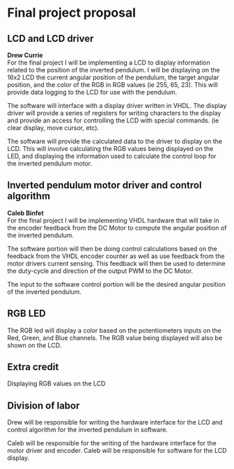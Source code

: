 # Final project proposal


## LCD and LCD driver

<b>Drew Currie</b><br>
For the final project I will be implementing a LCD to display information related to the position of the inverted pendulum. I will be displaying on the 16x2 LCD the current angular position of the pendulum, the target angular position, and the color of the RGB in RGB values (ie 255, 65, 23). This will provide data logging to the LCD for use with the pendulum.

The software will interface with a display driver written in VHDL. The display driver will provide a series of registers for writing characters to the display and provide an access for controlling the LCD with special commands. (ie clear display, move cursor, etc).

The software will provide the calculated data to the driver to display on the LCD. This will involve calculating the RGB values being displayed on the LED, and displaying the information used to calculate the control loop for the inverted pendulum motor.

## Inverted pendulum motor driver and control algorithm
<b>Caleb Binfet</b><br>
For the final project I will be implementing VHDL hardware that will take in the encoder feedback from the DC Motor to compute the angular position of the inverted pendulum.

The software portion will then be doing control calculations based on the feedback from the VHDL encoder counter as well as use feedback from the motor drivers current sensing. This feedback will then be used to determine the duty-cycle and direction of the output PWM to the DC Motor.

The input to the software control portion will be the desired angular position of the inverted pendulum.

## RGB LED
The RGB led will display a color based on the potentiometers inputs on the Red, Green, and Blue channels. The RGB value being displayed will also be shown on the LCD.

## Extra credit
Displaying RGB values on the LCD

## Division of labor
Drew will be responsible for writing the hardware interface for the LCD and control algorithm for the inverted pendulum in software.

Caleb will be responsible for the writing of the hardware interface for the motor driver and encoder. Caleb will be responsible for software for the LCD display.